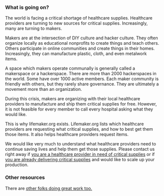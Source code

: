 ### What is going on?
The world is facing a critical shortage of healthcare supplies. Healthcare providers are turning to new sources for critical supplies. Increasingly, many are turning to makers. 

Makers are at the intersection of DIY culture and hacker culture. They often organize locally as educational nonprofits to create things and teach others. Others participate in online communities and create things in their homes. Increasingly, they can manufacture plastic, cloth, and even metalwork items.

A space which makers operate communally is generally called a makerspace or a hackerspace. There are more than 2000 hackerspaces in the world. Some have over 1000 active members. Each maker community is friendly with others, but they rarely share governance. They are ultimately a movement more than an organization.

During this crisis, makers are organizing with their local healthcare providers to manufacture and ship them critical supplies for free. However, it is not feasible for every member to call every hospital asking what they would like.

This is why lifemaker.org exists. Lifemaker.org lists which healthcare providers are requesting what critical supplies, and how to best get them those items. It also helps healthcare providers request items.

We would like very much to understand what healthcare providers need to continue saving lives and help them get those supplies. Please contact us right away if [you are a healthcare provider in need of critical supplies](mailto:healthcare@lifemaker.org?subject=Requesting%20Supplies) or if [you are already delivering critical supplies](mailto:makers@lifemaker.org?subject=Scaling%20Production) and would like to scale up your production.

### Other resources
There are [other folks doing great work too.](./#other_resources)